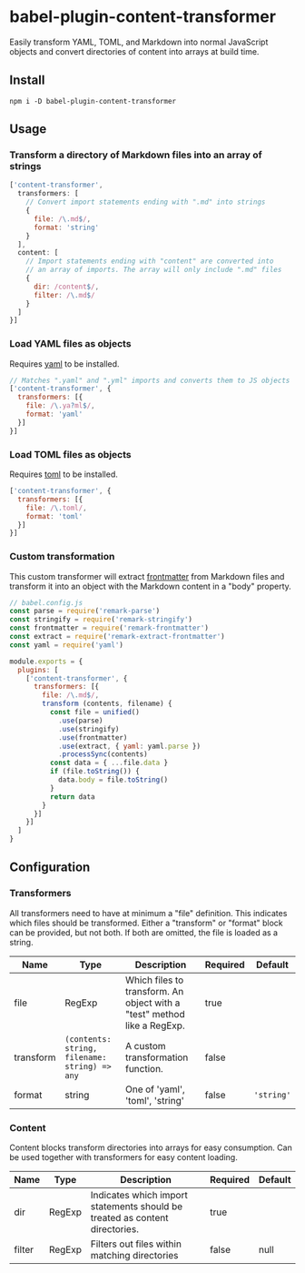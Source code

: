 # babel-plugin-content-transformer
Easily transform YAML, TOML, and Markdown into normal JavaScript objects and
convert directories of content into arrays at build time.

## Install
`npm i -D babel-plugin-content-transformer`
## Usage
### Transform a directory of Markdown files into an array of strings
```javascript
['content-transformer', 
  transformers: [
    // Convert import statements ending with ".md" into strings
    {
      file: /\.md$/,
      format: 'string'
    }
  ],
  content: [
    // Import statements ending with "content" are converted into
    // an array of imports. The array will only include ".md" files
    {
      dir: /content$/,
      filter: /\.md$/
    }
  ]
}]
```
### Load YAML files as objects
Requires [yaml] to be installed.
```javascript
// Matches ".yaml" and ".yml" imports and converts them to JS objects
['content-transformer', {
  transformers: [{
    file: /\.ya?ml$/,
    format: 'yaml'
  }]
}]
```

### Load TOML files as objects
Requires [toml] to be installed.
```javascript
['content-transformer', {
  transformers: [{
    file: /\.toml/,
    format: 'toml'
  }]
}]
```

### Custom transformation
This custom transformer will extract [frontmatter] from Markdown files and
transform it into an object with the Markdown content in a "body" property.

```javascript
// babel.config.js
const parse = require('remark-parse')
const stringify = require('remark-stringify')
const frontmatter = require('remark-frontmatter')
const extract = require('remark-extract-frontmatter')
const yaml = require('yaml')

module.exports = {
  plugins: [
    ['content-transformer', {
      transformers: [{
        file: /\.md$/,
        transform (contents, filename) {
          const file = unified()
            .use(parse)
            .use(stringify)
            .use(frontmatter)
            .use(extract, { yaml: yaml.parse })
            .processSync(contents)
          const data = { ...file.data }
          if (file.toString()) {
            data.body = file.toString()
          }
          return data
        }
      }]
    }]
  ]
}
```

## Configuration

### Transformers
All transformers need to have at minimum a "file" definition. This indicates which files should be transformed. Either a "transform" or "format" block can be provided, but not both. If both are omitted, the file is loaded as a string.

| Name        | Type | Description | Required | Default |
| ----------- | ---- | ----------- | -------- | ------- |
| file        | RegExp | Which files to transform. An object with a "test" method like a RegExp. | true | |
| transform   | `(contents: string, filename: string) => any` | A custom transformation function. | false    | |
| format      | string | One of 'yaml', 'toml', 'string' | false | `'string'` |


### Content
Content blocks transform directories into arrays for easy consumption. Can be used together with transformers for easy content loading.

| Name        | Type | Description               | Required | Default |
| ----------- | ---- | -----------               | -------- | ------- |
| dir | RegExp | Indicates which import statements should be treated as content directories. | true | |
| filter | RegExp | Filters out files within matching directories | false | null



[yaml]: https://www.npmjs.com/package/yaml
[toml]: https://www.npmjs.com/package/toml
[frontmatter]: https://github.com/remarkjs/remark-frontmatter